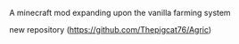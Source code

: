 A minecraft mod expanding upon the vanilla farming system

new repository (https://github.com/Thepigcat76/Agric)
